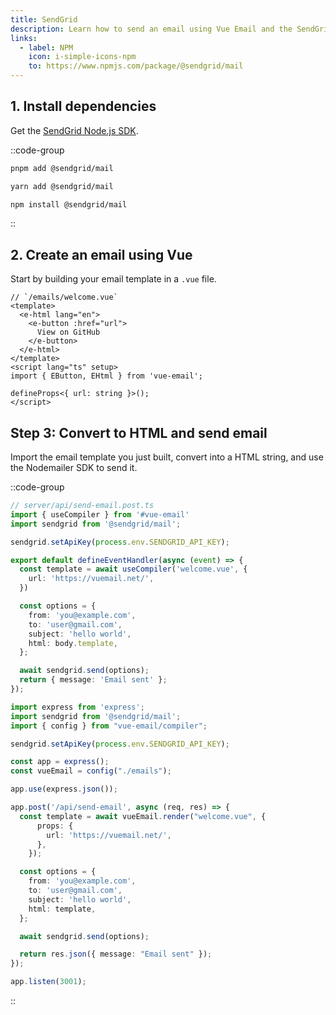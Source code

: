 ```yaml
---
title: SendGrid
description: Learn how to send an email using Vue Email and the SendGrid Node.js SDK.
links:
  - label: NPM
    icon: i-simple-icons-npm
    to: https://www.npmjs.com/package/@sendgrid/mail
---
```


## 1. Install dependencies

Get the [SendGrid Node.js SDK](https://www.npmjs.com/package/@sendgrid/mail).

::code-group
```sh [pnpm]
pnpm add @sendgrid/mail
```
```sh [yarn]
yarn add @sendgrid/mail
```
```sh [npm]
npm install @sendgrid/mail
```
::

## 2. Create an email using Vue

Start by building your email template in a `.vue` file.


```vue
// `/emails/welcome.vue`
<template>
  <e-html lang="en">
    <e-button :href="url">
      View on GitHub
    </e-button>
  </e-html>
</template>
<script lang="ts" setup>
import { EButton, EHtml } from 'vue-email';

defineProps<{ url: string }>();
</script>
```

## Step 3: Convert to HTML and send email

Import the email template you just built, convert into a HTML string, and use the Nodemailer SDK to send it.

::code-group

```ts [Nuxt 3]
// server/api/send-email.post.ts
import { useCompiler } from '#vue-email'
import sendgrid from '@sendgrid/mail';

sendgrid.setApiKey(process.env.SENDGRID_API_KEY);

export default defineEventHandler(async (event) => {
  const template = await useCompiler('welcome.vue', {
    url: 'https://vuemail.net/',
  })

  const options = {
    from: 'you@example.com',
    to: 'user@gmail.com',
    subject: 'hello world',
    html: body.template,
  };

  await sendgrid.send(options);
  return { message: 'Email sent' };
});
```

```ts [NodeJs]
import express from 'express';
import sendgrid from '@sendgrid/mail';
import { config } from "vue-email/compiler";

sendgrid.setApiKey(process.env.SENDGRID_API_KEY);

const app = express();
const vueEmail = config("./emails");

app.use(express.json());

app.post('/api/send-email', async (req, res) => {
  const template = await vueEmail.render("welcome.vue", {
      props: {
        url: 'https://vuemail.net/',
      },
    });

  const options = {
    from: 'you@example.com',
    to: 'user@gmail.com',
    subject: 'hello world',
    html: template,
  };

  await sendgrid.send(options);

  return res.json({ message: "Email sent" });
});

app.listen(3001);
```

::